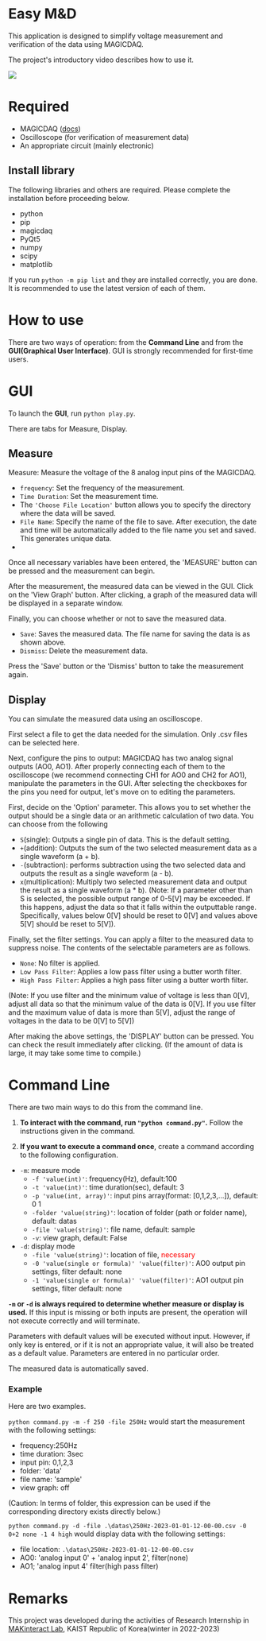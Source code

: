 # Easy M&D
This application is designed to simplify voltage measurement and verification of the data using MAGICDAQ.

The project's introductory video describes how to use it.

[![](https://img.youtube.com/vi/-3C6D1j4X4Y/0.jpg)](https://www.youtube.com/watch?v=-3C6D1j4X4Y)

# Required
- MAGICDAQ ([docs](https://magicdaq.github.io/magicdaq_docs/))
- Oscilloscope (for verification of measurement data)
- An appropriate circuit (mainly electronic)

## Install library
The following libraries and others are required. Please complete the installation before proceeding below.
- python
- pip
- magicdaq
- PyQt5
- numpy
- scipy
- matplotlib

If you run ``python -m pip list`` and they are installed correctly, you are done. It is recommended to use the latest version of each of them.

# How to use
There are two ways of operation: from the **Command Line** and from the **GUI(Graphical User Interface)**. GUI is strongly recommended for first-time users.

# GUI
To launch the **GUI**, run ``python play.py``.

There are tabs for Measure, Display.

## Measure
Measure: Measure the voltage of the 8 analog input pins of the MAGICDAQ.
- ``frequency``: Set the frequency of the measurement.
- ``Time Duration``: Set the measurement time.
- The ``'Choose File Location'`` button allows you to specify the directory where the data will be saved.
- ``File Name``: Specify the name of the file to save. After execution, the date and time will be automatically added to the file name you set and saved. This generates unique data.
- 
Once all necessary variables have been entered, the 'MEASURE' button can be pressed and the measurement can begin.

After the measurement, the measured data can be viewed in the GUI. Click on the 'View Graph' button. After clicking, a graph of the measured data will be displayed in a separate window.

Finally, you can choose whether or not to save the measured data.
- ```Save```: Saves the measured data. The file name for saving the data is as shown above.
- ```Dismiss```: Delete the measurement data.

Press the 'Save' button or the 'Dismiss' button to take the measurement again.

## Display
You can simulate the measured data using an oscilloscope.

First select a file to get the data needed for the simulation. Only .csv files can be selected here.

Next, configure the pins to output: MAGICDAQ has two analog signal outputs (AO0, AO1). After properly connecting each of them to the oscilloscope (we recommend connecting CH1 for AO0 and CH2 for AO1), manipulate the parameters in the GUI. After selecting the checkboxes for the pins you need for output, let's move on to editing the parameters.

First, decide on the 'Option' parameter. This allows you to set whether the output should be a single data or an arithmetic calculation of two data. You can choose from the following
- ``S``(single): Outputs a single pin of data. This is the default setting.
- ``+``(addition): Outputs the sum of the two selected measurement data as a single waveform (a + b).
- ``-``(subtraction): performs subtraction using the two selected data and outputs the result as a single waveform (a - b).
- ``x``(multiplication): Multiply two selected measurement data and output the result as a single waveform (a * b).
(Note: If a parameter other than S is selected, the possible output range of 0-5[V] may be exceeded. If this happens, adjust the data so that it falls within the outputtable range. Specifically, values below 0[V] should be reset to 0[V] and values above 5[V] should be reset to 5[V]).

Finally, set the filter settings. You can apply a filter to the measured data to suppress noise. The contents of the selectable parameters are as follows.
- ``None``: No filter is applied.
- ``Low Pass Filter``: Applies a low pass filter using a butter worth filter.
- ``High Pass Filter``: Applies a high pass filter using a butter worth filter.

(Note: If you use filter and the minimum value of voltage is less than 0[V], adjust all data so that the minimum value of the data is 0[V]. If you use filter and the maximum value of data is more than 5[V], adjust the range of voltages in the data to be 0[V] to 5[V])

After making the above settings, the 'DISPLAY' button can be pressed. You can check the result immediately after clicking. (If the amount of data is large, it may take some time to compile.)

# Command Line
There are two main ways to do this from the command line.

1. **To interact with the command, run ```"python command.py"```.**
Follow the instructions given in the command.

2. **If you want to execute a command once**, create a command according to the following configuration.
- ```-m```: measure mode
    - ```-f 'value(int)'```: frequency(Hz), default:100
    - ```-t 'value(int)'```: time duration(sec), default: 3
    - ```-p 'value(int, array)'```: input pins array(format: [0,1,2,3,...]), default: 0 1
    - ```-folder 'value(string)'```: location of folder (path or folder name), default: datas
    - ```-file 'value(string)'```: file name, default: sample
    - ```-v```: view graph, default: False
- ```-d```: display mode
    - ```-file 'value(string)'```: location of file, <span style="color: red; ">necessary</span>
    - ```-0 'value(single or formula)' 'value(filter)'```: AO0 output pin settings, filter default: none
    - ```-1 'value(single or formula)' 'value(filter)'```: AO1 output pin settings, filter default: none

**```-m``` or ```-d``` is always required to determine whether measure or display is used.** If this input is missing or both inputs are present, the operation will not execute correctly and will terminate.

Parameters with default values will be executed without input. However, if only key is entered, or if it is not an appropriate value, it will also be treated as a default value. Parameters are entered in no particular order.

The measured data is automatically saved.

### Example
Here are two examples.

```python command.py -m -f 250 -file 250Hz```
would start the measurement with the following settings:
- frequency:250Hz
- time duration: 3sec
- input pin: 0,1,2,3
- folder: 'data'
- file name: 'sample'
- view graph: off

(Caution: In terms of folder, this expression can be used if the corresponding directory exists directly below.)

```python command.py -d -file .\datas\250Hz-2023-01-01-12-00-00.csv -0 0+2 none -1 4 high```
would display data with the following settings:
- file location: `.\datas\250Hz-2023-01-01-12-00-00.csv`
- AO0: 'analog input 0' + 'analog input 2', filter(none)
- AO1; 'analog input 4' filter(high pass filter)


# Remarks
This project was developed during the activities of Research Internship in [MAKinteract Lab](https://makinteract.kaist.ac.kr/), KAIST Republic of Korea(winter in 2022-2023)
